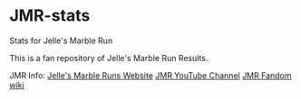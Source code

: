 # JMR-stats
Stats for Jelle's Marble Run

This is a fan repository of Jelle's Marble Run Results.  

JMR Info:
[Jelle's Marble Runs Website](https://jellesmarbleruns.com/)
[JMR YouTube Channel](https://www.youtube.com/channel/UCYJdpnjuSWVOLgGT9fIzL0g)
[JMR Fandom wiki](https://jellesmarbleruns.fandom.com/wiki/Marble_League_Wiki)